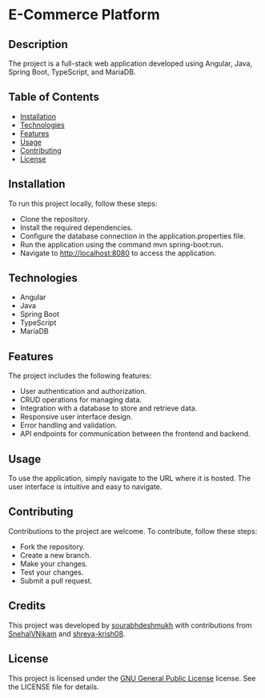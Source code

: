 # E-Commerce Platform

## Description

The project is a full-stack web application developed using Angular, Java, Spring Boot, TypeScript, and MariaDB.

## Table of Contents

- [Installation](#installation)
- [Technologies](#technologies)
- [Features](#features)
- [Usage](#usage)
- [Contributing](#contributing)
- [License](#license)

## Installation

To run this project locally, follow these steps:

- Clone the repository.
- Install the required dependencies.
- Configure the database connection in the application.properties file.
- Run the application using the command mvn spring-boot:run.
- Navigate to <http://localhost:8080> to access the application.

## Technologies

- Angular
- Java
- Spring Boot
- TypeScript
- MariaDB

## Features

The project includes the following features:

- User authentication and authorization.
- CRUD operations for managing data.
- Integration with a database to store and retrieve data.
- Responsive user interface design.
- Error handling and validation.
- API endpoints for communication between the frontend and backend.

## Usage

To use the application, simply navigate to the URL where it is hosted. The user interface is intuitive and easy to navigate.

## Contributing

Contributions to the project are welcome. To contribute, follow these steps:

- Fork the repository.
- Create a new branch.
- Make your changes.
- Test your changes.
- Submit a pull request.

## Credits

This project was developed by [sourabhdeshmukh](https://www.github.com/sourabhdeshmukh) with contributions from [SnehalVNikam](https://github.com/SnehalVNikam) and [shreya-krish08](https://github.com/shreya-krish08).

## License

This project is licensed under the [GNU General Public License](https://www.gnu.org/licenses/gpl-3.0.en.html) license. See the LICENSE file for details.

<!--
Provide a short description explaining the what, why, and how of your project. Use the following questions as a guide:

- What was your motivation?
- Why did you build this project? (Note: the answer is not "Because it was a homework assignment.")
- What problem does it solve?
- What did you learn?

## Table of Contents (Optional)

If your README is long, add a table of contents to make it easy for users to find what they need.

- [Installation](#installation)
- [Usage](#usage)
- [Credits](#credits)
- [License](#license)

## Installation

What are the steps required to install your project? Provide a step-by-step description of how to get the development environment running.

## Usage

Provide instructions and examples for use. Include screenshots as needed.

To add a screenshot, create an `assets/images` folder in your repository and upload your screenshot to it. Then, using the relative filepath, add it to your README using the following syntax:

    ```md
    ![alt text](assets/images/screenshot.png)
    ```

## Credits

List your collaborators, if any, with links to their GitHub profiles.

If you used any third-party assets that require attribution, list the creators with links to their primary web presence in this section.

If you followed tutorials, include links to those here as well.

## License

The last section of a high-quality README file is the license. This lets other developers know what they can and cannot do with your project. If you need help choosing a license, refer to [https://choosealicense.com/](https://choosealicense.com/).

---

🏆 The previous sections are the bare minimum, and your project will ultimately determine the content of this document. You might also want to consider adding the following sections.

## Badges

![badmath](https://img.shields.io/github/languages/top/lernantino/badmath)

Badges aren't necessary, per se, but they demonstrate street cred. Badges let other developers know that you know what you're doing. Check out the badges hosted by [shields.io](https://shields.io/). You may not understand what they all represent now, but you will in time.

## Features

If your project has a lot of features, list them here.

## How to Contribute

If you created an application or package and would like other developers to contribute it, you can include guidelines for how to do so. The [Contributor Covenant](https://www.contributor-covenant.org/) is an industry standard, but you can always write your own if you'd prefer.

## Tests

Go the extra mile and write tests for your application. Then provide examples on how to run them here.
-->